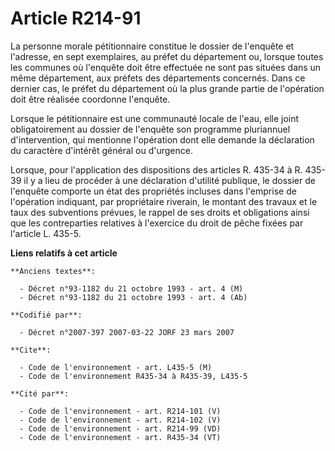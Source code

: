 # Article R214-91

La personne morale pétitionnaire constitue le dossier de l'enquête et l'adresse, en sept exemplaires, au préfet du
département ou, lorsque toutes les communes où l'enquête doit être effectuée ne sont pas situées dans un même département,
aux préfets des départements concernés. Dans ce dernier cas, le préfet du département où la plus grande partie de l'opération
doit être réalisée coordonne l'enquête.

Lorsque le pétitionnaire est une communauté locale de l'eau, elle joint obligatoirement au dossier de l'enquête son programme
pluriannuel d'intervention, qui mentionne l'opération dont elle demande la déclaration du caractère d'intérêt général ou
d'urgence.

Lorsque, pour l'application des dispositions des articles R. 435-34 à R. 435-39 il y a lieu de procéder à une déclaration
d'utilité publique, le dossier de l'enquête comporte un état des propriétés incluses dans l'emprise de l'opération indiquant,
par propriétaire riverain, le montant des travaux et le taux des subventions prévues, le rappel de ses droits et obligations
ainsi que les contreparties relatives à l'exercice du droit de pêche fixées par l'article L. 435-5.

**Liens relatifs à cet article**

	**Anciens textes**:

	  - Décret n°93-1182 du 21 octobre 1993 - art. 4 (M)
	  - Décret n°93-1182 du 21 octobre 1993 - art. 4 (Ab)

	**Codifié par**:

	  - Décret n°2007-397 2007-03-22 JORF 23 mars 2007

	**Cite**:

	  - Code de l'environnement - art. L435-5 (M)
	  - Code de l'environnement R435-34 à R435-39, L435-5

	**Cité par**:

	  - Code de l'environnement - art. R214-101 (V)
	  - Code de l'environnement - art. R214-102 (V)
	  - Code de l'environnement - art. R214-99 (VD)
	  - Code de l'environnement - art. R435-34 (VT)
